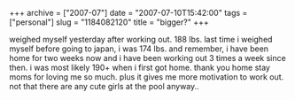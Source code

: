 +++
archive = ["2007-07"]
date = "2007-07-10T15:42:00"
tags = ["personal"]
slug = "1184082120"
title = "bigger?"
+++

weighed myself yesterday after working out. 188 lbs. last time i weighed
myself before going to japan, i was 174 lbs. and remember, i have been
home for two weeks now and i have been working out 3 times a week since
then. i was most likely 190+ when i first got home. thank you home stay
moms for loving me so much. plus it gives me more motivation to work out.
not that there are any cute girls at the pool anyway..

